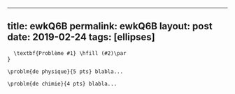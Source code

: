 ---
 title: ewkQ6B
 permalink: ewkQ6B
 layout: post
 date: 2019-02-24
 tags: [ellipses]
 ---

```latex\newcommand{\problm}[2]{
  \textbf{Problème #1} \hfill (#2)\par
}

\problm{de physique}{5 pts} blabla...

\problm{de chimie}{4 pts} blabla...
```